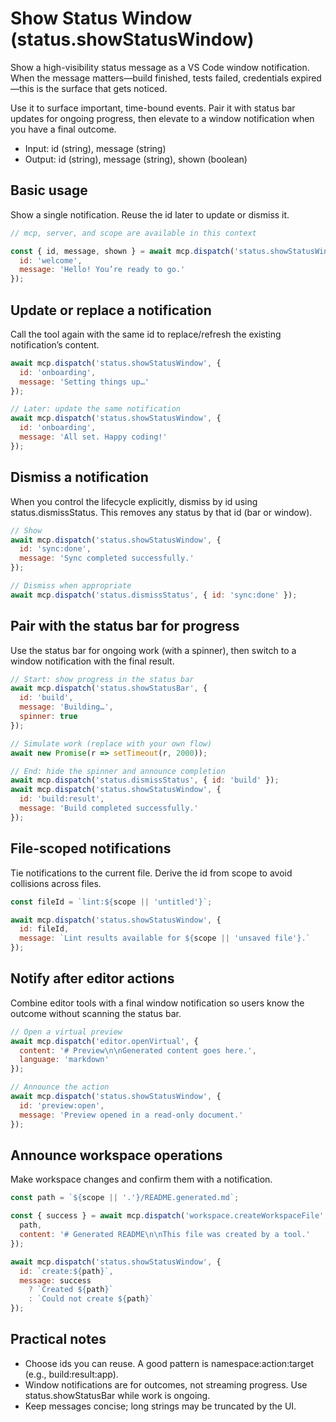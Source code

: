 # Show Status Window (status.showStatusWindow)

Show a high-visibility status message as a VS Code window notification. When the message matters—build finished, tests failed, credentials expired—this is the surface that gets noticed.

Use it to surface important, time-bound events. Pair it with status bar updates for ongoing progress, then elevate to a window notification when you have a final outcome.

- Input: id (string), message (string)
- Output: id (string), message (string), shown (boolean)

## Basic usage

Show a single notification. Reuse the id later to update or dismiss it.

```javascript
// mcp, server, and scope are available in this context

const { id, message, shown } = await mcp.dispatch('status.showStatusWindow', {
  id: 'welcome',
  message: 'Hello! You’re ready to go.'
});
```

## Update or replace a notification

Call the tool again with the same id to replace/refresh the existing notification’s content.

```javascript
await mcp.dispatch('status.showStatusWindow', {
  id: 'onboarding',
  message: 'Setting things up…'
});

// Later: update the same notification
await mcp.dispatch('status.showStatusWindow', {
  id: 'onboarding',
  message: 'All set. Happy coding!'
});
```

## Dismiss a notification

When you control the lifecycle explicitly, dismiss by id using status.dismissStatus. This removes any status by that id (bar or window).

```javascript
// Show
await mcp.dispatch('status.showStatusWindow', {
  id: 'sync:done',
  message: 'Sync completed successfully.'
});

// Dismiss when appropriate
await mcp.dispatch('status.dismissStatus', { id: 'sync:done' });
```

## Pair with the status bar for progress

Use the status bar for ongoing work (with a spinner), then switch to a window notification with the final result.

```javascript
// Start: show progress in the status bar
await mcp.dispatch('status.showStatusBar', {
  id: 'build',
  message: 'Building…',
  spinner: true
});

// Simulate work (replace with your own flow)
await new Promise(r => setTimeout(r, 2000));

// End: hide the spinner and announce completion
await mcp.dispatch('status.dismissStatus', { id: 'build' });
await mcp.dispatch('status.showStatusWindow', {
  id: 'build:result',
  message: 'Build completed successfully.'
});
```

## File-scoped notifications

Tie notifications to the current file. Derive the id from scope to avoid collisions across files.

```javascript
const fileId = `lint:${scope || 'untitled'}`;

await mcp.dispatch('status.showStatusWindow', {
  id: fileId,
  message: `Lint results available for ${scope || 'unsaved file'}.`
});
```

## Notify after editor actions

Combine editor tools with a final window notification so users know the outcome without scanning the status bar.

```javascript
// Open a virtual preview
await mcp.dispatch('editor.openVirtual', {
  content: '# Preview\n\nGenerated content goes here.',
  language: 'markdown'
});

// Announce the action
await mcp.dispatch('status.showStatusWindow', {
  id: 'preview:open',
  message: 'Preview opened in a read-only document.'
});
```

## Announce workspace operations

Make workspace changes and confirm them with a notification.

```javascript
const path = `${scope || '.'}/README.generated.md`;

const { success } = await mcp.dispatch('workspace.createWorkspaceFile', {
  path,
  content: '# Generated README\n\nThis file was created by a tool.'
});

await mcp.dispatch('status.showStatusWindow', {
  id: `create:${path}`,
  message: success
    ? `Created ${path}`
    : `Could not create ${path}`
});
```

## Practical notes

- Choose ids you can reuse. A good pattern is namespace:action:target (e.g., build:result:app).
- Window notifications are for outcomes, not streaming progress. Use status.showStatusBar while work is ongoing.
- Keep messages concise; long strings may be truncated by the UI.